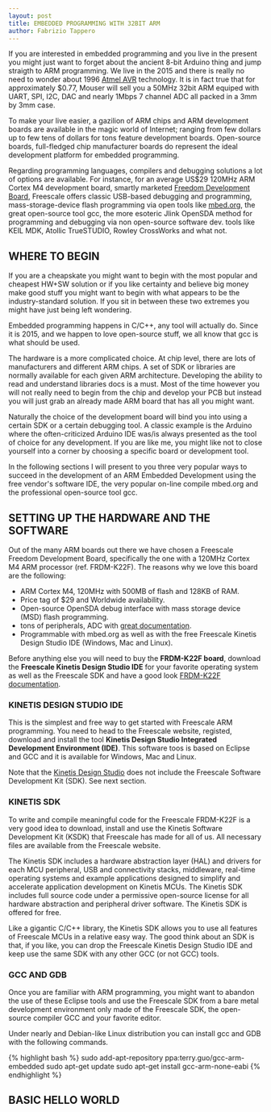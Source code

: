 ```yaml
---
layout: post
title: EMBEDDED PROGRAMMING WITH 32BIT ARM
author: Fabrizio Tappero
---
```


If you are interested in embedded programming and you live in the present you might just want to forget about the ancient 8-bit Arduino thing and jump straigth to ARM programming. We live in the 2015 and there is really no need to wonder about 1996 [Atmel AVR](https://en.wikipedia.org/wiki/Atmel_AVR) technology. It is in fact true that for approximately $0.77, Mouser will sell you a 50MHz 32bit ARM equiped with UART, SPI, I2C, DAC and nearly 1Mbps 7 channel ADC all packed in a 3mm by 3mm case.

To make your live easier, a gazilion of ARM chips and ARM development boards are available in the magic world of Internet; ranging from few dollars up to few tens of dollars for tons feature development boards. Open-source boards, full-fledged chip manufacturer boards do represent the ideal development platform for embedded programming. 

Regarding programming languages, compilers and debugging solutions a lot of options are available. For instance, for an average US$29 120MHz ARM Cortex M4 development board, smartly marketed [Freedom Development Board](http://cache.freescale.com/files/soft_dev_tools/doc/user_guide/FRDM-K22F-QSG.pdf), Freescale offers classic USB-based debugging and programming, mass-storage-device flash programming via open tools like [mbed.org](http://www.mbed.org), the great open-source tool gcc, the more esoteric Jlink OpenSDA method for programming and debugging via non open-source software dev. tools like KEIL MDK, Atollic TrueSTUDIO, Rowley CrossWorks and what not.

## WHERE TO BEGIN
If you are a cheapskate you might want to begin with the most popular and cheapest HW+SW solution or if you like certainty and believe big money make good stuff you might want to begin with what appears to be the industry-standard solution. If you sit in between these two extremes you might have just being left wondering.

Embedded programming happens in C/C++, any tool will actually do. Since it is 2015, and we happen to love open-source stuff, we all know that gcc is what should be used.

The hardware is a more complicated choice. At chip level, there are lots of manufacturers and different ARM chips. A set of SDK or libraries are normally available for each given ARM architecture. Developing the ability to read and understand libraries docs is a must. Most of the time however you will not really need to begin from the chip and develop your PCB but instead you will just grab an already made ARM board that has all you might want.

Naturally the choice of the development board will bind you into using a certain SDK or a certain debugging tool. A classic example is the Arduino where the often-criticized Arduino IDE was/is always presented as the tool of choice for any development. If you are like me, you might like not to close yourself into a corner by choosing a specific board or development tool. 

In the following sections I will present to you three very popular ways to succeed in the development of an ARM Embedded Development using the free vendor's software IDE, the very popular on-line compile mbed.org and the professional open-source tool gcc.

## SETTING UP THE HARDWARE AND THE SOFTWARE

Out of the many ARM boards out there we have chosen a Freescale Freedom Development Board, specifically the one with a 120MHz Cortex M4 ARM processor (ref. FRDM-K22F). The reasons why we love this board are the following:
* ARM Cortex M4, 120MHz with 500MB of flash and 128KB of RAM.
* Price tag of $29 and Worldwide availability.
* Open-source OpenSDA debug interface with mass storage device (MSD) flash programming.
* tons of peripherals, ADC  with [great documentation](http://cache.freescale.com/files/microcontrollers/doc/user_guide/FRDMK22FUG.pdf).
* Programmable with mbed.org as well as with the free Freescale Kinetis Design Studio IDE (Windows, Mac and Linux).

Before anything else you will need to buy the **FRDM-K22F board**, download the **Freescale Kinetis Design Studio IDE** for your favorite operating system as well as the Freescale SDK and have a good look [FRDM-K22F documentation](/pdf/K20P64M50SF0RM.pdf).

### KINETIS DESIGN STUDIO IDE

This is the simplest and free way to get started with Freescale ARM programming. You need to head to the Freescale website, registed, download and install the tool **Kinetis Design Studio Integrated Development Environment (IDE)**. This software toos is based on Eclipse and GCC and it is available for Windows, Mac and Linux.

Note that the [Kinetis Design Studio](http://cache.freescale.com/files/microcontrollers/doc/user_guide/KDSUG.pdf?fsrch=1) does not include the Freescale Software Development Kit (SDK). See next section.

### KINETIS SDK

To write and compile meaningful code for the Freescale FRDM-K22F is a very good idea to download, install and use the Kinetis Software Development Kit (KSDK) that Freescale has made for all of us. All necessary files are available from the Freescale website.

The Kinetis SDK includes a hardware abstraction layer (HAL) and drivers for each MCU peripheral, USB and connectivity stacks, middleware, real-time operating systems and example applications designed to simplify and accelerate application development on Kinetis MCUs. The Kinetis SDK includes full source code under a permissive open-source license for all hardware abstraction and peripheral driver software. The Kinetis SDK is offered for free.

Like a gigantic C/C++ library, the Kinetis SDK allows you to use all features of Freescale MCUs in a relative easy way. The good think about an SDK is that, if you like, you can drop the Freescale Kinetis Design Studio IDE and keep use the same SDK with any other GCC (or not GCC) tools.

### GCC AND GDB

Once you are familiar with ARM programming, you might want to abandon the use of these Eclipse tools and use the Freescale SDK from a bare metal development environment only made of the Freescale SDK, the open-source compiler GCC and your favorite editor.

Under nearly and Debian-like Linux distribution you can install gcc and GDB with the following commands.

{% highlight bash %}
sudo add-apt-repository ppa:terry.guo/gcc-arm-embedded
sudo apt-get update
sudo apt-get install gcc-arm-none-eabi
{% endhighlight %}

## BASIC HELLO WORLD



